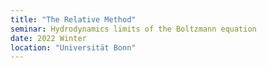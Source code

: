 ```yaml
---
title: "The Relative Method"
seminar: Hydrodynamics limits of the Boltzmann equation
date: 2022 Winter
location: "Universität Bonn"
---
```


<!-- This is a description of your talk, which is a markdown files that can be all markdown-ified like any other post. Yay markdown!
type: "Talk"
permalink: /talks/2012-03-01-talk-1
venue: "UC San Francisco, Department of Testing" -->
